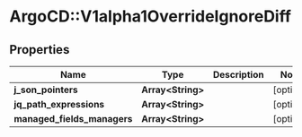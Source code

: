 # ArgoCD::V1alpha1OverrideIgnoreDiff

## Properties
Name | Type | Description | Notes
------------ | ------------- | ------------- | -------------
**j_son_pointers** | **Array&lt;String&gt;** |  | [optional] 
**jq_path_expressions** | **Array&lt;String&gt;** |  | [optional] 
**managed_fields_managers** | **Array&lt;String&gt;** |  | [optional] 


